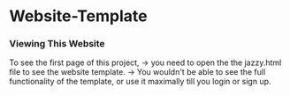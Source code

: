# Website-Template

### Viewing This Website
To see the first page of this project, 
-> you need to open the the jazzy.html file to see the website template. 
-> You wouldn't be able to see the full functionality of the template, or use it maximally till you login or sign up.

